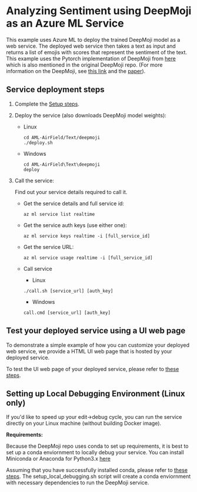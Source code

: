 # Analyzing Sentiment using DeepMoji as an Azure ML Service

This example uses Azure ML to deploy the trained DeepMoji model as a web service. The deployed web service
then takes a text as input and returns a list of emojis with scores that represent the sentiment of the text.
This example uses the Pytorch implementation of DeepMoji from [here](https://github.com/huggingface/torchMoji) 
which is also mentioned in the original DeepMoji repo.
(For more information on the DeepMoji, see [this link](https://github.com/bfelbo/DeepMoji) and the [paper](https://arxiv.org/abs/1708.00524)).


## Service deployment steps

1. Complete the [Setup steps](../README.md).

2. Deploy the service (also downloads DeepMoji model weights):

   * Linux

         cd AML-AirField/Text/deepmoji
         ./deploy.sh

   * Windows

         cd AML-AirField\Text\deepmoji
         deploy

3. Call the service:

   Find out your service details required to call it.

   * Get the service details and full service id:

         az ml service list realtime

   * Get the service auth keys (use either one):

         az ml service keys realtime -i [full_service_id]

   * Get the service URL:

         az ml service usage realtime -i [full_service_id]

   * Call service

        * Linux

         ./call.sh [service_url] [auth_key]

        * Windows

         call.cmd [service_url] [auth_key]

## Test your deployed service using a UI web page

To demonstrate a simple example of how you can customize your deployed web service, 
we provide a HTML UI web page that is hosted by your deployed service.

To test the UI web page of your deployed service, please refer to [these steps](../../README.md#test-your-deployed-service-using-a-ui-web-page).

## Setting up Local Debugging Environment (Linux only)

If you'd like to speed up your edit->debug cycle, you can run the service directly
on your Linux machine (without building Docker image).

**Requirements:**

Because the DeepMoji repo uses conda to set up requirements, it is best to set up a conda enviornment to locally debug your service. 
You can install Miniconda or Anaconda for Python3.x [here](https://conda.io/docs/user-guide/install/linux.html)

Assuming that you have successfully installed conda, please refer to [these steps](../../README.md#setting-up-local-debugging-environment-linux-only).
The setup_local_debugging.sh script will create a conda enviornment with necessary dependencies to run the DeepMoji service.
